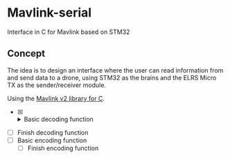 # Mavlink-serial
Interface in C for Mavlink based on STM32


## Concept
The idea is to design an interface where the user can read information from and send data to a drone, using STM32 as the brains and the ELRS Micro TX as the sender/receiver module.

Using the [Mavlink v2 library for C](https://mavlink.io/en/mavgen_c/).


- [x] <details><summary>Basic decoding function</summary>
  `decode_mavlink_mssg`
</details>

  - [ ] Finish decoding function
- [ ] Basic encoding function
  - [ ] Finish encoding function  
